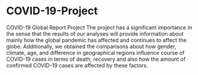 # COVID-19-Project
COVID-19 Global Report Project
The project has a significant importance in the sense that the results of our analyses will provide information about mainly how the global pandemic has affected and continues to affect the globe. Additionally, we obtained the comparisons about how gender, climate, age, and difference in geographical regions influence course of COVID-19 cases in terms of death, recovery and also how the amount of confirmed COVID-19 cases are affected by these factors.
